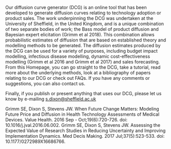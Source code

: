 Our diffusion curve generator (DCG) is an online tool that has been developed to generate diffusion curves relating to technology adoption or product sales.  The work underpinning the DCG was undertaken at the University of Sheffield, in the United Kingdom, and is a unique combination of two separate bodies of work; the Bass model of product diffusion and Bayesian expert elicitation (Grimm et al 2018).  This combination allows probabilistic estimates of diffusion that are based on established theory and modelling methods to be generated.
The diffusion estimates produced by the DCG can be used for a variety of purposes, including budget impact modelling, infectious disease modelling, dynamic cost-effectiveness modelling (Grimm et al 2016 and Grimm et al 2017) and sales forecasting.
From this Homepage, you can go straight to the DCG, take a tutorial, read more about the underlying methods, look at a bibliography of papers relating to our DCG or check out FAQs.  If you have any comments or suggestions, you can also contact us.

Finally, if you publish or present anything that uses our DCG, please let us know by e-mailing s.dixon@sheffield.ac.uk

Grimm SE, Dixon S, Stevens JW. When Future Change Matters: Modeling Future Price and Diffusion in Health Technology Assessments of Medical Devices. Value Health. 2016 Sep - Oct;19(6):720-726. doi: 10.1016/j.jval.2016.06.002.
Grimm SE, Dixon S, Stevens JW. Assessing the Expected Value of Research Studies in Reducing Uncertainty and Improving Implementation Dynamics. Med Decis Making. 2017 Jul;37(5):523-533. doi: 10.1177/0272989X16686766. 
